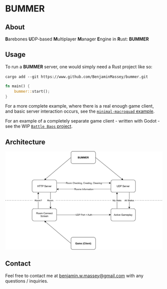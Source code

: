 # BUMMER

## About

<b>B</b>arebones <b>U</b>DP-based <b>M</b>ultiplayer <b>M</b>anager <b>E</b>ngine in <b>R</b>ust: <b>BUMMER</b>

## Usage

To run a <b>BUMMER</b> server, one would simply need a Rust project like so:

`cargo add --git https://www.github.com/BenjaminMassey/bummer.git`
```rust
fn main() {
    bummer::start();
}
```

For a more complete example, where there is a real enough game client, and basic server interaction occurs, see the [`minimal-macroquad` example](https://github.com/BenjaminMassey/bummer/blob/main/examples/minimal-macroquad).

For an example of a completely separate game client - written with Godot - see the WIP [`Battle Baos` project](https://github.com/BenjaminMassey/battle_baos).

## Architecture

![architecture](<architecture.svg>)

## Contact

Feel free to contact me at benjamin.w.massey@gmail.com with any questions / inquiries.